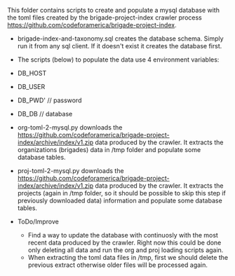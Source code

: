 This folder contains scripts to create and populate a mysql database with the toml files created by the brigade-project-index crawler process https://github.com/codeforamerica/brigade-project-index.
- brigade-index-and-taxonomy.sql creates the database schema. Simply run it from any sql client. If it doesn't exist it creates the database first.
- The scripts (below) to populate the data use 4 environment variables:
 - DB_HOST
 - DB_USER
 - DB_PWD' // password
 - DB_DB // database

- org-toml-2-mysql.py downloads the https://github.com/codeforamerica/brigade-project-index/archive/index/v1.zip data produced by the crawler.
It extracts the organizations (brigades) data in /tmp folder and populate some database tables.

- proj-toml-2-mysql.py downloads the https://github.com/codeforamerica/brigade-project-index/archive/index/v1.zip data produced by the crawler.
It extracts the projects (again in /tmp folder, so it should be possible to skip this step if previously downloaded data) 
information and populate some database tables.

- ToDo/Improve
  - Find a way to update the database with continuosly with the most recent data produced by the crawler.
  Right now this could be done only deleting all data and run the org and proj loading scripts again.
  - When extracting the toml data files in /tmp, first we should delete the previous extract otherwise older files will be processed again.
  